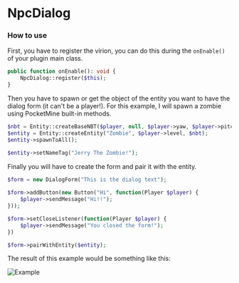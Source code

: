 # NpcDialog

### How to use 

First, you have to register the virion, you can do this during the `onEnable()` of your plugin main class.

```php
public function onEnable(): void {
    NpcDialog::register($this);
}
```

Then you have to spawn or get the object of the entity you want to have the dialog form (it can't be a player!). For this example, I will spawn a zombie using PocketMine built-in methods.

 ```php
$nbt = Entity::createBaseNBT($player, null, $player->yaw, $player->pitch);
$entity = Entity::createEntity("Zombie", $player->level, $nbt);
$entity->spawnToAll();
 
$entity->setNameTag("Jerry The Zombie!");
 ```

Finally you will have to create the form and pair it with the entity.
```php
$form = new DialogForm("This is the dialog text");
 
$form->addButton(new Button("Hi", function(Player $player) {
    $player->sendMessage("Hi!!");
}));

$form->setCloseListener(function(Player $player) {
    $player->sendMessage("You closed the form!");
})

$form->pairWithEntity($entity);
```

The result of this example would be something like this:

![Example](https://i.imgur.com/468mQKF.png)
